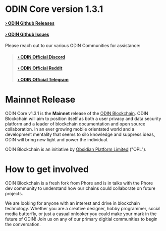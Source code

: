 ODIN Core version 1.3.1
==========================
#### [› ODIN Github Releases](https://github.com/odinblockchain/odin/releases)
#### [› ODIN Github Issues](https://github.com/odinblockchain/odin/issues)

Please reach out to our various ODIN Communities for assistance:
> #### [› ODIN Official Discord](https://discord.me/odinblockchain)
> #### [› ODIN Official Reddit](https://www.reddit.com/r/OdinBlockchain/)
> #### [› ODIN Official Telegram](https://t.me/ODINchain)


Mainnet Release
==========================

ODIN Core v1.3.1 is the **Mainnet** release of the [ODIN Blockchain](https://odinblockchain.org). ODIN Blockchain will aim to position itself as both a user privacy and data security platform and a leader of blockchain documentation and open source collaboration. In an ever growing mobile orientated world and a development mentality that seems to silo knowledge and suppress ideas, ODIN will bring new light and power the individual.

ODIN Blockchain is an initiative by [Obsidian Platform Limited](https://obsidianplatform.com) ("OPL").


How to get involved
==========================

ODIN Blockchain is a fresh fork from Phore and is in talks with the Phore dev community to understand how our chains could collaborate on future projects.

We are looking for anyone with an interest and drive in blockchain technology. Whether you are a creative designer, hobby programmer, social media butterfly, or just a casual onlooker you could make your mark in the future of ODIN! Join us on any of our primary digitial communities to begin the conversation.
